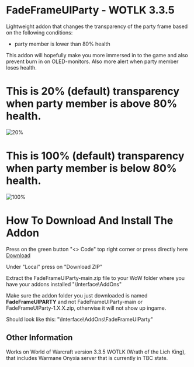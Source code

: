 # FadeFrameUIParty - WOTLK 3.3.5
Lightweight addon that changes the transparency of the party frame based on the following conditions:    
- party member is lower than 80% health

This addon will hopefully make you more immersed in to the game and also prevent burn in on OLED-monitors. 
Also more alert when party member loses health.

# This is 20% (default) transparency when party member is above 80% health.

![20%](https://i.imgur.com/6akoQti.png)


# This is 100% (default) transparency when party member is below 80% health.

![100%](https://i.imgur.com/9xvsxe7.png)


# How To Download And Install The Addon
Press on the green button "<> Code" top right corner or press directly here [Download](https://github.com/Bagan95/FadeFrameUIParty/archive/refs/heads/main.zip)

Under "Local" press on "Download ZIP"

Extract the FadeFrameUIParty-main.zip file to your WoW folder where you have your addons installed "\Interface\AddOns"

Make sure the addon folder you just downloaded is named **FadeFrameUIPARTY** and not FadeFrameUIParty-main or FadeFrameUIParty-1.X.X.zip, otherwise it will not show up ingame.

Should look like this: "\Interface\AddOns\FadeFrameUIParty"

## Other Information
Works on World of Warcraft version 3.3.5 WOTLK (Wrath of the Lich King), that includes Warmane Onyxia server that is currently in TBC state.
